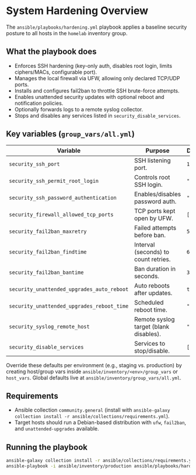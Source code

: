 # System Hardening Overview

The `ansible/playbooks/hardening.yml` playbook applies a baseline security posture to all hosts in the `homelab` inventory group.

## What the playbook does

- Enforces SSH hardening (key-only auth, disables root login, limits ciphers/MACs, configurable port).
- Manages the local firewall via UFW, allowing only declared TCP/UDP ports.
- Installs and configures fail2ban to throttle SSH brute-force attempts.
- Enables unattended security updates with optional reboot and notification policies.
- Optionally forwards logs to a remote syslog collector.
- Stops and disables any services listed in `security_disable_services`.

## Key variables (`group_vars/all.yml`)

| Variable | Purpose | Default |
| --- | --- | --- |
| `security_ssh_port` | SSH listening port. | `1022` |
| `security_ssh_permit_root_login` | Controls root SSH login. | `"no"` |
| `security_ssh_password_authentication` | Enables/disables password auth. | `"no"` |
| `security_firewall_allowed_tcp_ports` | TCP ports kept open by UFW. | `[22]` |
| `security_fail2ban_maxretry` | Failed attempts before ban. | `5` |
| `security_fail2ban_findtime` | Interval (seconds) to count retries. | `600` |
| `security_fail2ban_bantime` | Ban duration in seconds. | `3600` |
| `security_unattended_upgrades_auto_reboot` | Auto reboots after updates. | `true` |
| `security_unattended_upgrades_reboot_time` | Scheduled reboot time. | `"02:30"` |
| `security_syslog_remote_host` | Remote syslog target (blank disables). | `""` |
| `security_disable_services` | Services to stop/disable. | `[]` |

Override these defaults per environment (e.g., staging vs. production) by creating host/group vars inside `ansible/inventory/<env>/group_vars` or `host_vars`. Global defaults live at `ansible/inventory/group_vars/all.yml`.

## Requirements

- Ansible collection `community.general` (install with `ansible-galaxy collection install -r ansible/collections/requirements.yml`).
- Target hosts should run a Debian-based distribution with `ufw`, `fail2ban`, and `unattended-upgrades` available.

## Running the playbook

```bash
ansible-galaxy collection install -r ansible/collections/requirements.yml
ansible-playbook -i ansible/inventory/production ansible/playbooks/hardening.yml
```
